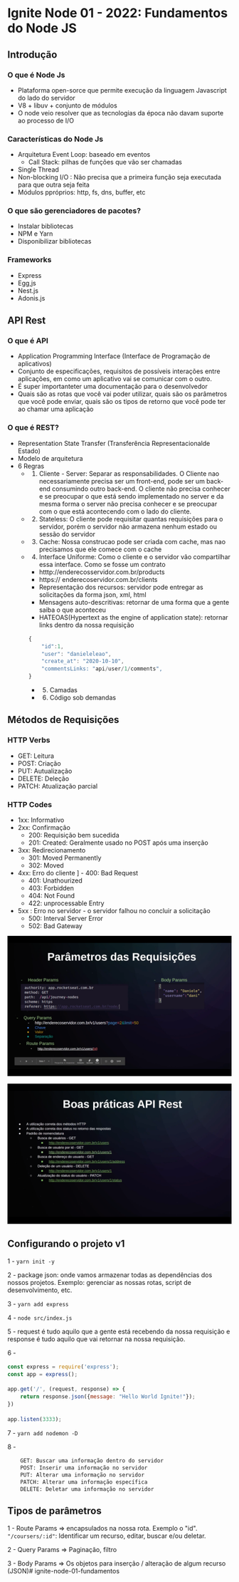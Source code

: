 # Ignite Node 01 - 2022: Fundamentos do Node JS 
## Introdução 
### O que é Node Js 
- Plataforma open-sorce que permite execução da linguagem Javascript do lado do servidor
- V8 + libuv + conjunto de módulos
- O node veio resolver que as tecnologias da época não davam suporte ao processo de I/O

### Características do Node Js 
- Arquitetura Event Loop: baseado em eventos 
    - Call Stack: pilhas de funções que vão ser chamadas
- Single Thread 
- Non-blocking I/O : Não precisa que a primeira função seja executada para que outra seja feita 
- Módulos ppróprios: http, fs, dns, buffer, etc

### O que são gerenciadores de pacotes? 
- Instalar bibliotecas 
- NPM e Yarn 
- Disponibilizar bibliotecas 

### Frameworks
- Express
- Egg,js
- Nest.js
- Adonis.js

## API Rest
### O que é API
- Application Programming Interface (Interface de Programação de aplicativos)
- Conjunto de especificações, requisitos de possíveis interações entre aplicações, em como um aplicativo vai se comunicar com o outro. 
- É super importanteter uma documentação para o desenvolvedor 
- Quais são as rotas que você vai poder utilizar, quais são os parâmetros que você pode enviar, quais são os tipos de retorno que você pode ter ao chamar uma aplicação

### O que é REST? 
- Representation State Transfer (Transferência Representacionalde Estado)
- Modelo de arquitetura
- 6 Regras
  - 1. Cliente - Server: Separar as responsabilidades. O Cliente nao necessariamente precisa ser um front-end, pode ser um back-end consumindo outro back-end. O cliente não precisa conhecer e se preocupar o que está sendo implementado no server e da mesma forma o server não precisa conhecer e se preocupar com o que está acontecendo com o lado do cliente.
  - 2. Stateless: O cliente pode requisitar quantas requisições para o servidor,  porém o servidor não armazena nenhum estado ou sessão do servidor  
  - 3. Cache: Nossa construcao pode ser criada com cache, mas nao precisamos que ele comece com o cache
  - 4. Interface Uniforme: Como o cliente e o servidor vão compartilhar essa interface. Como se fosse um contrato 
    - htttp://enderecosservidor.com.br/products
    - https:// enderecoservidor.com.br/clients
    -  Representação dos recursos: servidor pode entregar as solicitações da forma json, xml, html
    -  Mensagens auto-descritivas: retornar de uma forma que a gente saiba o que aconteceu 
    -  HATEOAS(Hypertext as the engine of application state): retornar links dentro da nossa requisição 
    ```js
    {
        "id":1, 
        "user": "danieleleao",
        "create_at": "2020-10-10",
        "commentsLinks: "api/user/1/comments", 
    }
    ```
    - 5. Camadas 
    - 6. Código sob demandas


## Métodos de Requisições 
### HTTP Verbs 
- GET: Leitura 
- POST: Criação 
- PUT: Autualização 
- DELETE: Deleção 
- PATCH: Atualização parcial 

### HTTP Codes
- 1xx: Informativo 
- 2xx: Confirmação 
    - 200: Requisição bem sucedida 
    - 201: Created: Geralmente usado no POST após uma inserção 
- 3xx: Redirecionamento 
    - 301: Moved Permanently 
    - 302: Moved 
- 4xx: Erro do cliente 
]   - 400: Bad Request
    - 401: Unathourized 
    - 403: Forbidden 
    - 404: Not Found 
    - 422: unprocessable Entry
- 5xx : Erro no servidor - o servidor falhou no concluir a solicitação
    - 500: Interval Server Error 
    - 502: Bad Gateway 

![Parâmetros das requisições  ](./img/parametro-das-requisicoes.png)

![Boas Práticas API REST ](./img/boas-praticas-api-rest.png)


## Configurando o projeto v1 
1 - `yarn init -y `

2 - package json: onde vamos armazenar todas as dependências dos nossos projetos. Exemplo: gerenciar as nossas rotas, script de desenvolvimento, etc. 

3 - `yarn add express`

4 - `node src/index.js`

5 - request é tudo aquilo que a gente está recebendo da nossa requisição e response é tudo aquilo que vai retornar na nossa requisição. 

6 - 
```js
const express = require('express'); 
const app = express();

app.get('/', (request, response) => { 
    return response.json({message: "Hello World Ignite!"}); 
})

app.listen(3333); 
```

7 - `yarn add nodemon -D`

8 - 
```
    GET: Buscar uma informação dentro do servidor 
    POST: Inserir uma informação no servidor 
    PUT: Alterar uma informação no servidor 
    PATCH: Alterar uma informação específica
    DELETE: Deletar uma informação no servidor 
```

## Tipos de parâmetros
1 - Route Params => encapsulados na nossa rota. Exemplo o "id".
`"/coursers/:id"`: Identificar um recurso, editar, buscar e/ou deletar. 

2 - Query Params => Paginação, filtro 

3 - Body Params => Os objetos para inserção / alteração de algum recurso (JSON)# ignite-node-01-fundamentos

